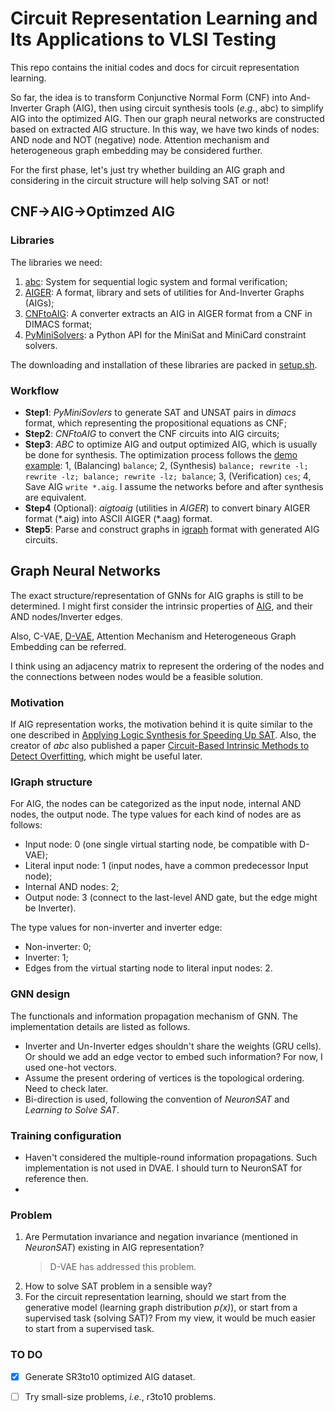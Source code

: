 # Circuit Representation Learning and Its Applications to VLSI Testing 
This repo contains the initial codes and docs for circuit representation learning.

So far, the idea is to transform Conjunctive Normal Form (CNF) into And-Inverter Graph (AIG), then using circuit synthesis tools (*e.g.*, abc) to simplify AIG into the optimized AIG. 
Then our graph neural networks are constructed based on extracted AIG structure. 
In this way, we have two kinds of nodes: AND node and NOT (negative) node. Attention mechanism and heterogeneous graph embedding may be considered further.

For the first phase, let's just try whether building an AIG graph and considering in the circuit structure will help solving SAT or not!

## CNF->AIG->Optimzed AIG
### Libraries
The libraries we need:
1. [abc](https://github.com/berkeley-abc/abc): System for sequential logic system and formal verification;
2. [AIGER](http://fmv.jku.at/aiger/): A format, library and sets of utilities for And-Inverter Graphs (AIGs);
3. [CNFtoAIG](http://fmv.jku.at/cnf2aig/): A converter extracts an AIG in AIGER format from a CNF in DIMACS format;
4. [PyMiniSolvers](https://github.com/liffiton/PyMiniSolvers): a Python API for the MiniSat and MiniCard constraint solvers.

The downloading and installation of these libraries are packed in [setup.sh](setup.sh).

### Workflow
* **Step1**: *PyMiniSovlers* to generate SAT and UNSAT pairs in *dimacs* format, which representing the propositional equations as CNF;
* **Step2**: *CNFtoAIG* to convert the CNF circuits into AIG circuits;
* **Step3**: *ABC* to optimize AIG and output optimized AIG, which is usually be done for synthesis. The optimization process follows the [demo example](https://github.com/berkeley-abc/abc/blob/master/src/demo.c): 1, (Balancing) `balance`; 2, (Synthesis) `balance; rewrite -l; rewrite -lz; balance; rewrite -lz; balance`; 3, (Verification) `ces`; 4, Save AIG `write *.aig`. I assume the networks before and after synthesis are equivalent.
* **Step4** (Optional): *aigtoaig* (utilities in *AIGER*) to convert binary AIGER format (\*.aig) into ASCII AIGER (\*.aag) format.
* **Step5**: Parse and construct graphs in [igraph](https://github.com/igraph/python-igraph) format with generated AIG circuits.
<!-- * **Step6** (TO DO): Cirtui representation learning. -->


## Graph Neural Networks
The exact structure/representation of GNNs for AIG graphs is still to be determined.
I might first consider the intrinsic properties of [AIG](https://en.wikipedia.org/wiki/And-inverter_graph), and their AND nodes/Inverter edges.

Also, C-VAE, [D-VAE](https://github.com/muhanzhang/D-VAE), Attention Mechanism and Heterogeneous Graph Embedding can be referred.

I think using an adjacency matrix to represent the ordering of the nodes and the connections between nodes would be a feasible solution.

### Motivation
If AIG representation works, the motivation behind it is quite similar to the one described in [Applying Logic Synthesis for Speeding Up SAT](https://www.researchgate.net/profile/Niklas_Een/publication/220944461_Applying_Logic_Synthesis_for_Speeding_Up_SAT/links/00b7d537cde06c8184000000.pdf). Also, the creator of *abc* also published a paper [Circuit-Based Intrinsic Methods to Detect Overfitting](http://proceedings.mlr.press/v119/chatterjee20a.html), which might be useful later.

### IGraph structure
For AIG, the nodes can be categorized as the input node, internal AND nodes, the output node. The type values for each kind of nodes are as follows:
* Input node: 0 (one single virtual starting node, be compatible with D-VAE);
* Literal input node: 1 (input nodes, have a common predecessor Input node);
* Internal AND nodes: 2;
* Output node: 3 (connect to the last-level AND gate, but the edge might be Inverter).

The type values for non-inverter and inverter edge:
* Non-inverter: 0;
* Inverter: 1;
* Edges from the virtual starting node to literal input nodes: 2.

### GNN design
The functionals and information propagation mechanism of GNN. The implementation details are listed as follows.
* Inverter and Un-Inverter edges shouldn't share the weights (GRU cells). Or should we add an edge vector to embed such information? For now, I used one-hot vectors.
* Assume the present ordering of vertices is the topological ordering. Need to check later.
* Bi-direction is used, following the convention of *NeuronSAT* and *Learning to Solve SAT*.

### Training configuration
* Haven't considered the multiple-round information propagations. Such implementation is not used in DVAE. I should turn to NeuronSAT for reference then.
* 


### Problem
1. Are Permutation invariance and negation invariance (mentioned in *NeuronSAT*) existing in AIG representation? 
   > D-VAE has addressed this problem.
2. How to solve SAT problem in a sensible way?
3. For the circuit representation learning, should we start from the generative model (learning graph distribution *p(x)*), or start from a supervised task (solving SAT)? From my view, it would be much easier to start from a supervised task.

### TO DO
- [x] Generate SR3to10 optimized AIG dataset.
- [ ] Try small-size problems, *i.e.*, r3to10 problems.




